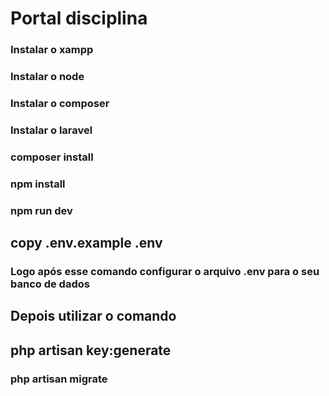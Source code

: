 # Portal disciplina

### Instalar o xampp
### Instalar o node
### Instalar o composer 

###  Instalar o laravel

###  composer install

### npm install

### npm run dev

## copy .env.example .env

### Logo após esse comando configurar o arquivo .env para o seu banco de dados

## Depois utilizar o comando 

## php artisan key:generate

### php artisan migrate